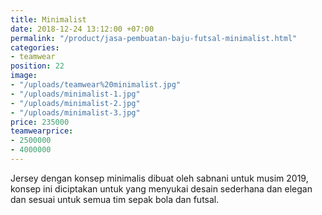 ```yaml
---
title: Minimalist
date: 2018-12-24 13:12:00 +07:00
permalink: "/product/jasa-pembuatan-baju-futsal-minimalist.html"
categories:
- teamwear
position: 22
image:
- "/uploads/teamwear%20minimalist.jpg"
- "/uploads/minimalist-1.jpg"
- "/uploads/minimalist-2.jpg"
- "/uploads/minimalist-3.jpg"
price: 235000
teamwearprice:
- 2500000
- 4000000
---
```


Jersey dengan konsep minimalis dibuat oleh sabnani untuk  musim 2019, konsep ini diciptakan untuk yang menyukai desain sederhana dan elegan dan sesuai untuk semua tim sepak bola dan futsal.



